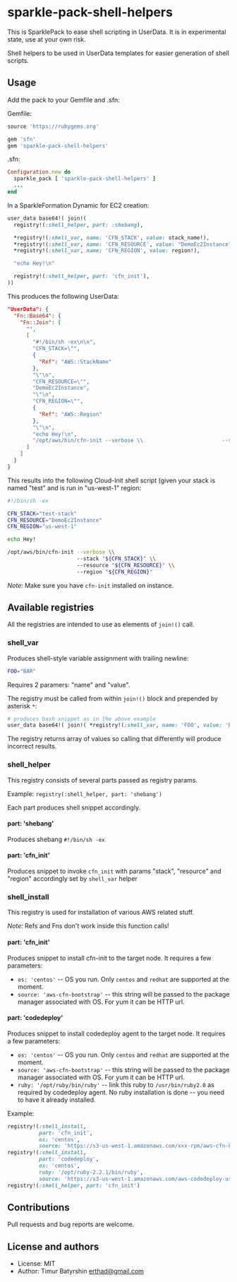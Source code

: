 # sparkle-pack-shell-helpers

This is SparklePack to ease shell scripting in UserData.
It is in experimental state, use at your own risk.

Shell helpers to be used in UserData templates for easier generation of shell scripts.

## Usage
Add the pack to your Gemfile and .sfn:

Gemfile:
```ruby
source 'https://rubygems.org'

gem 'sfn'
gem 'sparkle-pack-shell-helpers'
```

.sfn:
```ruby
Configuration.new do
  sparkle_pack [ 'sparkle-pack-shell-helpers' ]
  ...
end
```

In a SparkleFormation Dynamic for EC2 creation:
```ruby
user_data base64!( join!(
  registry!(:shell_helper, part: :shebang),

  *registry!(:shell_var, name: 'CFN_STACK', value: stack_name!),
  *registry!(:shell_var, name: 'CFN_RESOURCE', value: "DemoEc2Instance"),
  *registry!(:shell_var, name: 'CFN_REGION', value: region!),

  "echo Hey!\n"

  registry!(:shell_helper, part: 'cfn_init'),
))
```

This produces the following UserData:

```json
"UserData": {
  "Fn::Base64": {
    "Fn::Join": [
      "",
      [
        "#!/bin/sh -ex\n\n",
        "CFN_STACK=\"",
        {
          "Ref": "AWS::StackName"
        },
        "\"\n",
        "CFN_RESOURCE=\"",
        "DemoEc2Instance",
        "\"\n",
        "CFN_REGION=\"",
        {
          "Ref": "AWS::Region"
        },
        "\"\n",
        "echo Hey!\n",
        "/opt/aws/bin/cfn-init --verbose \\                         --stack \"${CFN_STACK}\" \\                         --resource \"${CFN_RESOURCE}\" \\                         --region \"${CFN_REGION}\"\n"
      ]
    ]
  }
}
```

This results into the following Cloud-Init shell script (given your stack is named "test" and is run in "us-west-1" region:

```bash
#!/bin/sh -ex

CFN_STACK="test-stack"
CFN_RESOURCE="DemoEc2Instance"
CFN_REGION="us-west-1"

echo Hey!

/opt/aws/bin/cfn-init --verbose \\
                      --stack "${CFN_STACK}" \\
                      --resource "${CFN_RESOURCE}" \\
                      --region "${CFN_REGION}"
```

*Note:* Make sure you have `cfn-init` installed on instance.

## Available registries

All the registries are intended to use as elements of `join!()` call.

### shell_var

Produces shell-style variable assignment with trailing newline:
```bash
FOO="BAR"
```

Requires 2 paramers: "name" and "value".

The registry must be called from within `join!()` block and prepended by asterisk `*`:
```ruby
# produces bash snippet as in the above example
user_data base64!( join!( *registry!(:shell_var, name: 'FOO', value: 'BAR' ))
```

The registry returns array of values so calling that differently will produce incorrect results.


### shell_helper

This registry consists of several parts passed as registry params.

Example: `registry(:shell_helper, part: 'shebang')`

Each part produces shell snippet accordingly.

#### part: 'shebang'
Produces shebang `#!/bin/sh -ex`


#### part: 'cfn_init'
Produces snippet to invoke `cfn_init` with params "stack", "resource" and "region" accordingly set by `shell_var` helper


### shell_install

This registry is used for installation of various AWS related stuff.

*Note:* Refs and Fns don't work inside this function calls!

#### part: 'cfn_init'
Produces snippet to install cfn-init to the target node.
It requires a few parameters:
* `os: 'centos'` -- OS you run. Only `centos` and `redhat` are supported at the moment.
* `source: 'aws-cfn-bootstrap'` -- this string will be passed to the package manager associated with OS. For yum it can be HTTP url.

#### part: 'codedeploy'
Produces snippet to install codedeploy agent to the target node.
It requires a few parameters:
* `os: 'centos'` -- OS you run. Only `centos` and `redhat` are supported at the moment.
* `source: 'aws-cfn-bootstrap'` -- this string will be passed to the package manager associated with OS. For yum it can be HTTP url.
* `ruby: '/opt/ruby/bin/ruby'` -- link this ruby to `/usr/bin/ruby2.0` as required by codedeploy agent. No ruby installation is done -- you need to have it already installed.

Example:
```ruby
registry!(:shell_install,
          part: 'cfn_init',
          os: 'centos',
          source: 'https://s3-us-west-1.amazonaws.com/xxx-rpm/aws-cfn-bootstrap-1.4-8.3.el7.centos.noarch.rpm'),
registry!(:shell_install,
          part: 'codedeploy',
          os: 'centos',
          ruby: '/opt/ruby-2.2.1/bin/ruby',
          source: 'https://s3-us-west-1.amazonaws.com/aws-codedeploy-us-west-1/latest/codedeploy-agent.noarch.rpm'),
registry!(:shell_helper, part: 'cfn_init')
```

## Contributions

Pull requests and bug reports are welcome.

## License and authors

* License: MIT
* Author: Timur Batyrshin <erthad@gmail.com>
